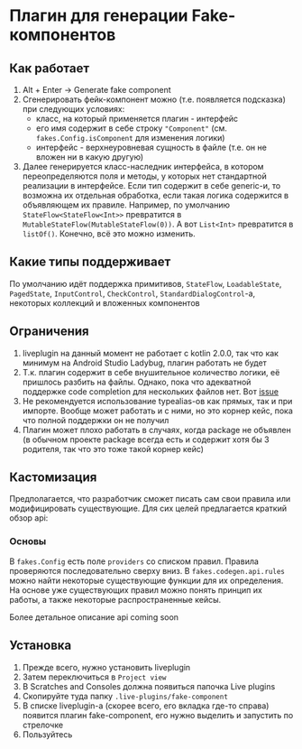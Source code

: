 # Плагин для генерации Fake-компонентов
## Как работает
1. Alt + Enter -> Generate fake component
2. Сгенерировать фейк-компонент можно (т.е. появляется подсказка) при следующих условиях:
    * класс, на который применяется плагин - интерфейс
    * его имя содержит в себе строку `"Component"` (см. `fakes.Config.isComponent` для изменения логики)
    * интерфейс - верхнеуровневая сущность в файле (т.е. он не вложен ни в какую другую)
3. Далее генерируется класс-наследник интерфейса, в котором переопределяются поля и методы, у которых нет стандартной реализации в интерфейсе. Если тип содержит в себе generic-и, то возможна их отдельная обработка, если такая логика содержится в объявляющем их правиле. Например, по умолчанию `StateFlow<StateFlow<Int>>` превратится в `MutableStateFlow(MutableStateFlow(0))`. А вот `List<Int>` превратится в `listOf()`. Конечно, всё это можно изменить.
## Какие типы поддерживает
По умолчанию идёт поддержка примитивов, `StateFlow`, `LoadableState`, `PagedState`, `InputControl`, `CheckControl`, `StandardDialogControl`-а, некоторых коллекций и вложенных компонентов
## Ограничения
1. liveplugin на данный момент не работает с kotlin 2.0.0, так что как минимум на Android Studio Ladybug, плагин работать не будет
2. Т.к. плагин содержит в себе внушительное количество логики, её пришлось разбить на файлы. Однако, пока что адекватной поддержке code completion для нескольких файлов нет. Вот [issue](https://github.com/dkandalov/live-plugin/issues/105)
3. Не рекомендуется использование typealias-ов как прямых, так и при импорте. Вообще может работать и с ними, но это корнер кейс, пока что полной поддержки он не получил
4. Плагин может плохо работать в случаях, когда package не объявлен (в обычном проекте package всегда есть и содержит хотя бы 3 родителя, так что это тоже такой корнер кейс)
## Кастомизация
Предполагается, что разработчик сможет писать сам свои правила или модифицировать существующие. Для сих целей предлагается краткий обзор api:

### Основы
В `fakes.Config` есть поле `providers` со списком правил. Правила проверяются последовательно сверху вниз. В `fakes.codegen.api.rules` можно найти некоторые существующие функции для их определения. На основе уже существующих правил можно понять принцип их работы, а также некоторые распространенные кейсы.

Более детальное описание api coming soon

## Установка
1. Прежде всего, нужно установить liveplugin
2. Затем переключиться в `Project view`
3. В Scratches and Consoles должна появиться папочка Live plugins
4. Скопируйте туда папку `.live-plugins/fake-component`
5. В списке liveplugin-а (скорее всего, его вкладка где-то справа) появится плагин fake-component, его нужно выделить и запустить по стрелочке
6. Пользуйтесь